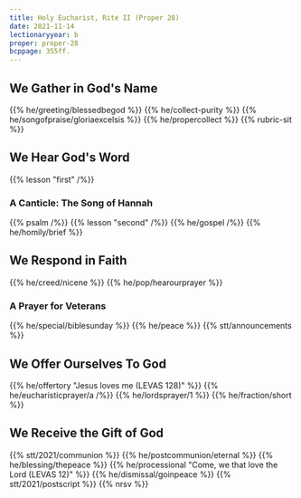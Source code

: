 ```yaml
---
title: Holy Eucharist, Rite II (Proper 28)
date: 2021-11-14
lectionaryyear: b
proper: proper-28
bcppage: 355ff.
---
```


## We Gather in God's Name
{{% he/greeting/blessedbegod %}}
{{% he/collect-purity %}}
{{% he/songofpraise/gloriaexcelsis %}}
{{% he/propercollect %}}
{{% rubric-sit %}}

## We Hear God's Word
{{% lesson "first" /%}}
### A Canticle: The Song of Hannah
{{% psalm /%}}
{{% lesson "second" /%}}
{{% he/gospel /%}}
{{% he/homily/brief %}}

## We Respond in Faith
{{% he/creed/nicene %}}
{{% he/pop/hearourprayer %}}
### A Prayer for Veterans
{{% he/special/biblesunday %}}
{{% he/peace %}}
{{% stt/announcements %}}

## We Offer Ourselves To God
{{% he/offertory "Jesus loves me (LEVAS 128)" %}}
{{% he/eucharisticprayer/a /%}}
{{% he/lordsprayer/1 %}}
{{% he/fraction/short %}}

## We Receive the Gift of God
{{% stt/2021/communion %}}
{{% he/postcommunion/eternal %}}
{{% he/blessing/thepeace %}}
{{% he/processional "Come, we that love the Lord (LEVAS 12)" %}}
{{% he/dismissal/goinpeace %}}
{{% stt/2021/postscript %}}
{{% nrsv %}}
